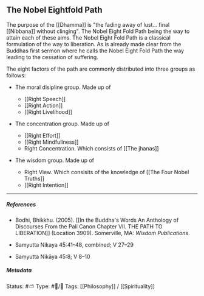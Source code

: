 ## The Nobel Eightfold Path # 

The purpose of the [[Dhamma]] is "the fading away of lust... final [[Nibbana]] without clinging". The Nobel Eight Fold Path being the way to attain each of these aims. The Nobel Eight Fold Path is a classical formulation of the way to liberation. As is already made clear from the Buddhas first sermon where he calls the Nobel Eight Fold Path the way leading to the cessation of suffering.

The eight factors of the path are commonly distributed into three groups as follows:

- The moral disipline group. Made up of
   - [[Right Speech]]
   - [[Right Action]]
   - [[Right Livelihood]]

- The concentration group. Made up of
   - [[Right Effort]]
   - [[Right Mindfullness]]
   - Right Concentration. Which consists of [[The jhanas]]

- The wisdom group. Made up of
   - Right View. Which consisits of the knowledge of [[The Four Nobel Truths]]
   - [[Right Intention]]

___

##### References

- Bodhi, Bhikkhu. (2005). [[In the Buddha's Words An Anthology of Discourses From the Pali Canon Chapter VII. THE PATH TO LIBERATION]] (Location 3909). Somerville, MA: _Wisdom Publications_.

- Samyutta Nikaya 45:41–48, combined; V 27–29

- Saṃyutta Nikāya 45:8; V 8–10

##### Metadata
Status: #⛅️ 
Type: #🔵/🔵 
Tags: [[Philosophy]] / [[Spirituality]]